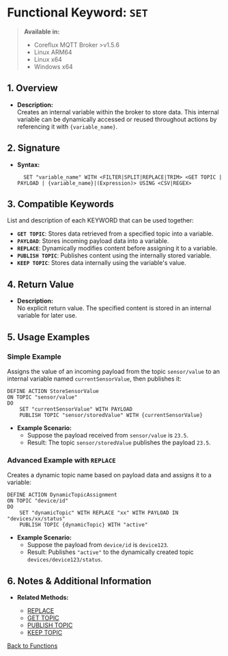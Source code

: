# Functional Keyword: `SET`
> **Available in:**
> - Coreflux MQTT Broker >v1.5.6  
> - Linux ARM64 
> - Linux x64 
> - Windows x64 
## 1. Overview
- **Description:**  
  Creates an internal variable within the broker to store data. This internal variable can be dynamically accessed or reused throughout actions by referencing it with `{variable_name}`.

## 2. Signature
- **Syntax:**  
  ```lot
    SET "variable_name" WITH <FILTER|SPLIT|REPLACE|TRIM> <GET TOPIC | PAYLOAD | {variable_name}|(Expression)> USING <CSV|REGEX>
  ```

## 3. Compatible Keywords
List and description of each KEYWORD that can be used together:
- **`GET TOPIC`**: Stores data retrieved from a specified topic into a variable.
- **`PAYLOAD`**: Stores incoming payload data into a variable.
- **`REPLACE`**: Dynamically modifies content before assigning it to a variable.
- **`PUBLISH TOPIC`**: Publishes content using the internally stored variable.
- **`KEEP TOPIC`**: Stores data internally using the variable's value.

## 4. Return Value
- **Description:**  
  No explicit return value. The specified content is stored in an internal variable for later use.

## 5. Usage Examples

### Simple Example
Assigns the value of an incoming payload from the topic `sensor/value` to an internal variable named `currentSensorValue`, then publishes it:

```lot
DEFINE ACTION StoreSensorValue
ON TOPIC "sensor/value"
DO
    SET "currentSensorValue" WITH PAYLOAD
    PUBLISH TOPIC "sensor/storedValue" WITH {currentSensorValue}
```
- **Example Scenario:**
  - Suppose the payload received from `sensor/value` is `23.5`.
  - Result: The topic `sensor/storedValue` publishes the payload `23.5`.

### Advanced Example with `REPLACE`
Creates a dynamic topic name based on payload data and assigns it to a variable:

```lot
DEFINE ACTION DynamicTopicAssignment
ON TOPIC "device/id"
DO
    SET "dynamicTopic" WITH REPLACE "xx" WITH PAYLOAD IN "devices/xx/status"
    PUBLISH TOPIC {dynamicTopic} WITH "active"
```
- **Example Scenario:**
  - Suppose the payload from `device/id` is `device123`.
  - Result: Publishes `"active"` to the dynamically created topic `devices/device123/status`.

## 6. Notes & Additional Information
- **Related Methods:**

  - [REPLACE](../REPLACE/REPLACE.md)
  - [GET TOPIC](../GET%20TOPIC/GET%20TOPIC.md)
  - [PUBLISH TOPIC](../PUBLISH%20TOPIC/PUBLISH%20TOPIC.md)
  - [KEEP TOPIC](../KEEP%20TOPIC/KEEP%20TOPIC.md)

[Back to Functions](../Functional.md)

